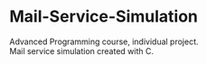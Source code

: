 # Mail-Service-Simulation
Advanced Programming course, individual project.  
Mail service simulation created with C.
